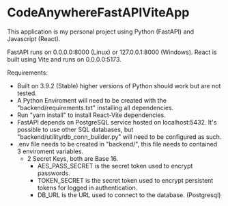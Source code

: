 # CodeAnywhereFastAPIViteApp

This application is my personal project using Python (FastAPI) and Javascript (React).

FastAPI runs on 0.0.0.0:8000 (Linux) or 127.0.0.1:8000 (Windows).
React is built using Vite and runs on 0.0.0.0:5173.

Requirements:
  
  * Built on 3.9.2 (Stable) higher versions of Python should work but are not tested.
  * A Python Enviroment will need to be created with the "backend/requirements.txt" installing all dependencies.
  * Run "yarn install" to install React-Vite dependencies.
  * FastAPI depends on PostgreSQL service hosted on localhost:5432. It's possible to use other SQL databases, but "backend/utility/db_conn_builder.py" will need to be configured as such.
  * .env file needs to be created in "backend/", this file needs to contained 3 enviroment variables.
    * 2 Secret Keys, both are Base 16.
      * AES_PASS_SECRET is the secret token used to encrypt passwords.
      * TOKEN_SECRET is the secret token used to encrypt persistent tokens for logged in authentication.
      * DB_URL is the URL used to connect to the database. (Postgresql)